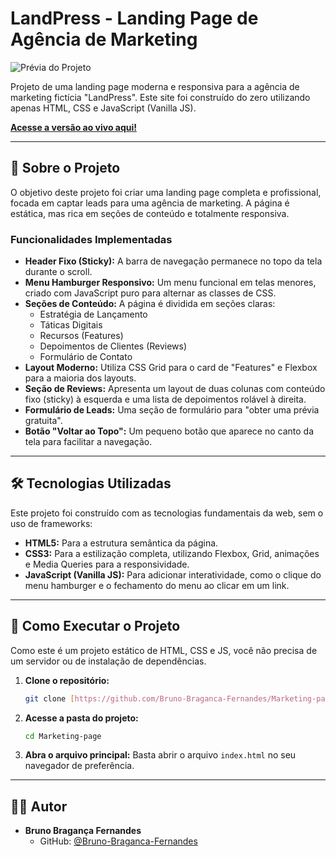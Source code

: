 # LandPress - Landing Page de Agência de Marketing

![Prévia do Projeto](https://github.com/user-attachments/assets/d5d362db-2a4b-4a92-b6e4-e372de763639)


Projeto de uma landing page moderna e responsiva para a agência de marketing fictícia "LandPress". Este site foi construído do zero utilizando apenas HTML, CSS e JavaScript (Vanilla JS).

**[Acesse a versão ao vivo aqui!](https://marketing-page-psi.vercel.app/#)**

---

## 🚀 Sobre o Projeto

O objetivo deste projeto foi criar uma landing page completa e profissional, focada em captar leads para uma agência de marketing. A página é estática, mas rica em seções de conteúdo e totalmente responsiva.

### Funcionalidades Implementadas

* **Header Fixo (Sticky):** A barra de navegação permanece no topo da tela durante o scroll.
* **Menu Hamburger Responsivo:** Um menu funcional em telas menores, criado com JavaScript puro para alternar as classes de CSS.
* **Seções de Conteúdo:** A página é dividida em seções claras:
    * Estratégia de Lançamento
    * Táticas Digitais
    * Recursos (Features)
    * Depoimentos de Clientes (Reviews)
    * Formulário de Contato
* **Layout Moderno:** Utiliza CSS Grid para o card de "Features" e Flexbox para a maioria dos layouts.
* **Seção de Reviews:** Apresenta um layout de duas colunas com conteúdo fixo (sticky) à esquerda e uma lista de depoimentos rolável à direita.
* **Formulário de Leads:** Uma seção de formulário para "obter uma prévia gratuita".
* **Botão "Voltar ao Topo":** Um pequeno botão que aparece no canto da tela para facilitar a navegação.

---

## 🛠️ Tecnologias Utilizadas

Este projeto foi construído com as tecnologias fundamentais da web, sem o uso de frameworks:

* **HTML5:** Para a estrutura semântica da página.
* **CSS3:** Para a estilização completa, utilizando Flexbox, Grid, animações e Media Queries para a responsividade.
* **JavaScript (Vanilla JS):** Para adicionar interatividade, como o clique do menu hamburger e o fechamento do menu ao clicar em um link.

---

## 🏁 Como Executar o Projeto

Como este é um projeto estático de HTML, CSS e JS, você não precisa de um servidor ou de instalação de dependências.

1.  **Clone o repositório:**
    ```bash
    git clone [https://github.com/Bruno-Braganca-Fernandes/Marketing-page.git](https://github.com/Bruno-Braganca-Fernandes/Marketing-page.git)
    ```

2.  **Acesse a pasta do projeto:**
    ```bash
    cd Marketing-page
    ```

3.  **Abra o arquivo principal:**
    Basta abrir o arquivo `index.html` no seu navegador de preferência.

---

## 👨‍💻 Autor

* **Bruno Bragança Fernandes**
    * GitHub: [@Bruno-Braganca-Fernandes](https://github.com/Bruno-Braganca-Fernandes)
